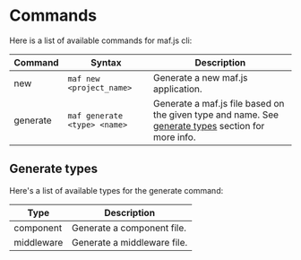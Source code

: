 # Commands

Here is a list of available commands for maf.js cli:

| Command | Syntax | Description |
| --- | --- | --- |
| new | `maf new <project_name>` | Generate a new maf.js application. |
| generate| `maf generate <type> <name>` | Generate a maf.js file based on the given type and name. See [generate types](/cli-commands?id=generate) section for more info. |

## Generate types

Here's a list of available types for the generate command:

| Type | Description |
| --- | --- |
| component | Generate a component file. |
| middleware | Generate a middleware file. |